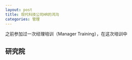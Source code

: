 ```yaml
---
layout: post
title: 现代科技公司HR的鸿沟
categories: 管理
---
```

之前参加过一次经理培训（Manager Training），在这次培训中

## 研究院
